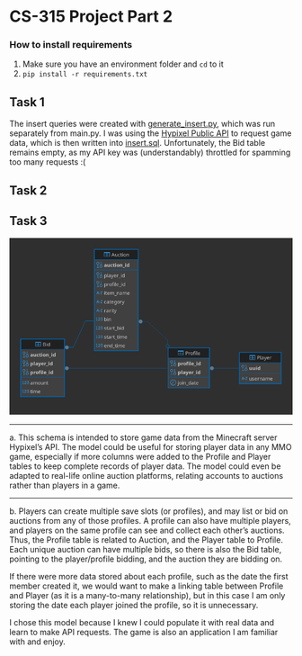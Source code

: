 # CS-315 Project Part 2

### How to install requirements 
1) Make sure you have an environment folder and `cd` to it
2) `pip install -r requirements.txt`

## Task 1
The insert queries were created with [generate_insert.py](generate_insert.py), which was run separately from main.py. I was using the [Hypixel Public API](https://api.hypixel.net/) to request game data, which is then written into [insert.sql](sql/insert.sql). Unfortunately, the Bid table remains empty, as my API key was (understandably) throttled for spamming too many requests :(

## Task 2

## Task 3
![schema_image](screenshots/skyblock_schema.png)
***
a. This schema is intended to store game data from the Minecraft server Hypixel’s API. The model could be useful for storing player data in any MMO game, especially if more columns were added to the Profile and Player tables to keep complete records of player data. The model could even be adapted to real-life online auction platforms, relating accounts to auctions rather than players in a game. 
***
b. Players can create multiple save slots (or profiles), and may list or bid on auctions from any of those profiles. A profile can also have multiple players, and players on the same profile can see and collect each other’s auctions. Thus, the Profile table is related to Auction, and the Player table to Profile. Each unique auction can have multiple bids, so there is also the Bid table, pointing to the player/profile bidding, and the auction they are bidding on.

If there were more data stored about each profile, such as the date the first member created it, we would want to make a linking table between Profile and Player (as it is a many-to-many relationship), but in this case I am only storing the date each player joined the profile, so it is unnecessary.

I chose this model because I knew I could populate it with real data and learn to make API requests. The game is also an application I am familiar with and enjoy.